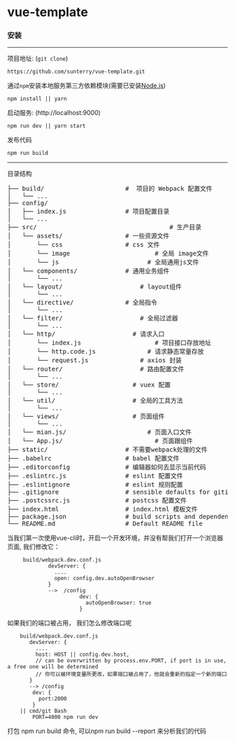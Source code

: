 # vue-template

### 安装

***
项目地址: (`git clone`)
```shell
https://github.com/sunterry/vue-template.git
```
通过`npm`安装本地服务第三方依赖模块(需要已安装[Node.js](https://nodejs.org/))

```
npm install || yarn
```
启动服务: (http://localhost:9000)

```
npm run dev || yarn start
```
发布代码

```
npm run build
```
***
目录结构

<pre>
├── build/                      #  项目的 Webpack 配置文件
│   └── ...
├── config/
│   ├── index.js                # 项目配置目录
│   └── ...
├── src/						            # 生产目录
│   └── assets/                 # 一些资源文件
│       └── css                 # css 文件
│       └── image				        # 全局 image文件
│       └── js				          # 全局通用js文件
│   └── components/             # 通用业务组件
│       └── ...
│   └── layout/             		# layout组件
│       └── ...
│   └── directive/              # 全局指令
│       └── ...
│   └── filter/             		# 全局过滤器
│       └── ...
│   └── http/             		  # 请求入口
│       └── index.js				    # 项目接口存放地址
│       └── http.code.js			  # 请求静态常量存放
│       └── request.js			    # axios 封装
│   └── router/             		# 路由配置文件
│       └── ...
│   └── store/             		  # vuex 配置
│       └── ...
│   └── util/             		  # 全局的工具方法
│       └── ...
│   └── views/             		  # 页面组件
│       └── ...
│   └── mian.js/     			      # 页面入口文件
│   └── App.js/     				    # 页面跟组件
├── static/                     # 不需要webpack处理的文件
├── .babelrc                    # babel 配置文件
├── .editorconfig               # 编辑器如何去显示当前代码
├── .eslintrc.js                # eslint 配置文件
├── .eslintignore               # eslint 规则配置
├── .gitignore                  # sensible defaults for gitignore
├── .postcssrc.js               # postcss 配置文件
├── index.html                  # index.html 模板文件
├── package.json                # build scripts and dependencies
└── README.md                   # Default README file
</pre>


当我们第一次使用vue-cli时，开启一个开发环境，并没有帮我们打开一个浏览器页面, 我们修改它：

```
     build/webpack.dev.conf.js
             devServer: {
               ....
               open: config.dev.autoOpenBrowser
             }
             -->  /config
                       dev: {
                         autoOpenBrowser: true
                       }

 ```

如果我们的端口被占用， 我们怎么修改端口呢

```
    build/webpack.dev.conf.js
       devServer: {
         ....
         host: HOST || config.dev.host,
         // can be overwritten by process.env.PORT, if port is in use, a free one will be determined
         // 你可以被环境变量所更改，如果端口被占用了，他就会重新的指定一个新的端口
       }
       --> /config
        dev: {
          port:2000
        }
    || cmd/git Bash
        PORT=4000 npm run dev

```

打包  npm run build 命令, 可以npm run build --report 来分析我们的代码
